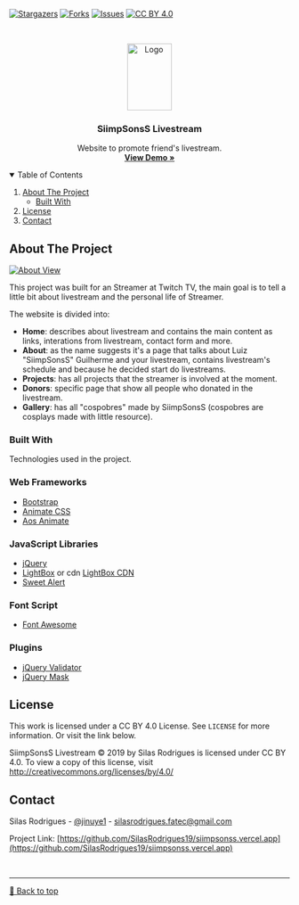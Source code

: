 [![Stargazers][stars-shield]][stars-url]
[![Forks][forks-shield]][forks-url]
[![Issues][issues-shield]][issues-url]
[![CC BY 4.0][license-shield]][license-url]


<!-- PROJECT LOGO -->
<br />
<p align="center">
  <a href="https://siimpsonss.vercel.app">
    <img src="https://siimpsonss.vercel.app/images/simp.png" alt="Logo" width="80" height="120">
  </a>

  <h3 align="center">SiimpSonsS Livestream</h3>

  <p align="center">
    Website to promote friend's livestream.
    <br />
    <a href="https://siimpsonss.vercel.app"><strong>View Demo »</strong></a>
    <br />
  </p>
</p>



<!-- TABLE OF CONTENTS -->
<details open="open">
  <summary>Table of Contents</summary>
  <ol>
    <li>
      <a href="#about-the-project">About The Project</a>
      <ul>
        <li><a href="#built-with">Built With</a></li>
      </ul>
    </li>
    <li><a href="#license">License</a></li>
    <li><a href="#contact">Contact</a></li>
  </ol>
</details>



<!-- ABOUT THE PROJECT -->
## About The Project

[![About View][product-screenshot]](https://siimpsonss.vercel.app/about.html)

This project was built for an Streamer at Twitch TV, the main goal is to tell a little bit about livestream and the personal life of Streamer.

The website is divided into:
* **Home**: describes about livestream and contains the main content as links, interations from livestream, contact form and more.
* **About**: as the name suggests it's a page that talks about Luiz "SiimpSonsS" Guilherme and your livestream, contains livestream's schedule and because he decided start do livestreams.
* **Projects**: has all projects that the streamer is involved at the moment.
* **Donors**: specific page that show all people who donated in the livestream.
* **Gallery**: has all "cospobres" made by SiimpSonsS (cospobres are cosplays made with little resource).

### Built With

Technologies used in the project.

### Web Frameworks
* [Bootstrap](https://getbootstrap.com)
* [Animate CSS](https://animate.style)
* [Aos Animate](https://michalsnik.github.io/aos/)

### JavaScript Libraries
* [jQuery](https://jquery.com)
* [LightBox](https://lokeshdhakar.com/projects/lightbox2/) or cdn [LightBox CDN](https://cdnjs.com/libraries/lightbox2)
* [Sweet Alert](https://sweetalert2.github.io)

### Font Script
* [Font Awesome](https://fontawesome.com)

### Plugins
* [jQuery Validator](https://jqueryvalidation.org)
* [jQuery Mask](https://igorescobar.github.io/jQuery-Mask-Plugin/docs.html)


<!-- LICENSE -->
## License

This work is licensed under a CC BY 4.0 License. See `LICENSE` for more information. Or visit the link below.

SiimpSonsS Livestream © 2019 by Silas Rodrigues is licensed under CC BY 4.0. To view a copy of this license, visit http://creativecommons.org/licenses/by/4.0/


<!-- CONTACT -->
## Contact

Silas Rodrigues - [@jinuye1](https://twitter.com/jinuye1) - silasrodrigues.fatec@gmail.com

Project Link: [https://github.com/SilasRodrigues19/siimpsonss.vercel.app](https://github.com/SilasRodrigues19/siimpsonss.vercel.app)

   
   <!-- MARKDOWN LINKS & IMAGES -->
<!-- https://www.markdownguide.org/basic-syntax/#reference-style-links -->
[contributors-shield]: https://img.shields.io/github/contributors/SilasRodrigues19/siimpsonss.vercel.app.svg?style=for-the-badge
[contributors-url]: https://github.com/SilasRodrigues19/siimpsonss.vercel.app/graphs/contributors
[forks-shield]: https://img.shields.io/github/forks/SilasRodrigues19/siimpsonss.vercel.app.svg?style=for-the-badge
[forks-url]: https://github.com/SilasRodrigues19/siimpsonss.vercel.app/network/members
[stars-shield]: https://img.shields.io/github/stars/SilasRodrigues19/siimpsonss.vercel.app.svg?style=for-the-badge
[stars-url]: https://github.com/SilasRodrigues19/siimpsonss.vercel.app/stargazers
[forks-shield]: https://img.shields.io/github/forks/SilasRodrigues19/siimpsonss.vercel.app.svg?style=for-the-badge
[forks-url]: https://github.com/SilasRodrigues19/siimpsonss.vercel.app/network/members
[issues-shield]: https://img.shields.io/github/issues/SilasRodrigues19/siimpsonss.vercel.app.svg?style=for-the-badge
[issues-url]: https://github.com/SilasRodrigues19/siimpsonss.vercel.app/issues
[license-shield]: https://img.shields.io/github/license/SilasRodrigues19/siimpsonss.vercel.app.svg?style=for-the-badge
[license-url]: https://github.com/SilasRodrigues19/siimpsonss.vercel.app/blob/master/LICENSE
[product-screenshot]: https://i.ibb.co/9G0dTHq/preview.png


<br><hr>[🔼 Back to top](#SiimpSonsS-Livestream)

